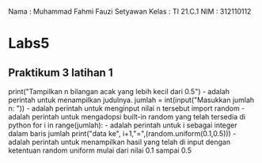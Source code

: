 Nama : Muhammad Fahmi Fauzi Setyawan
Kelas : TI 21.C.1
NIM : 312110112

# Labs5

## Praktikum 3 latihan 1
print("Tampilkan n bilangan acak yang lebih kecil dari 0.5") - adalah perintah untuk menampilkan judulnya.
jumlah = int(input("Masukkan jumlah n: ")) - adalah perintah untuk menginput nilai n tersebut
import random - adalah perintah untuk mengadopsi built-in random yang telah tersedia di python
for i in range(jumlah): - adalah perintah untuk i sebagai integer dalam baris jumlah
print("data ke", i+1,"=",(random.uniform(0.1,0.5))) - adalah perintah untuk menampilkan hasil yang telah di input dengan ketentuan random uniform mulai dari nilai 0.1 sampai 0.5
